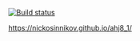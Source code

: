 [![Build status](https://ci.appveyor.com/api/projects/status/7wrvy28sg9e82rcr?svg=true)](https://ci.appveyor.com/project/NickoSinnikov/ahj8-1)

https://nickosinnikov.github.io/ahj8_1/

